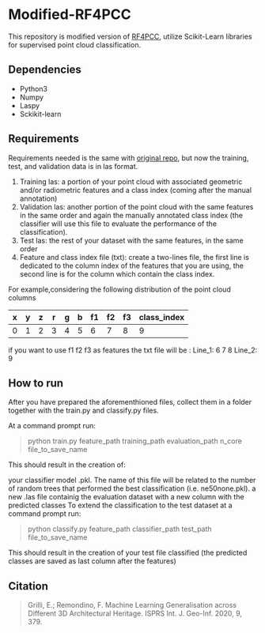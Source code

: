 # Modified-RF4PCC
This repository is modified version of [RF4PCC](https://github.com/3DOM-FBK/RF4PCC), utilize Scikit-Learn libraries for supervised point cloud classification.

## Dependencies
- Python3
- Numpy
- Laspy
- Sckikit-learn

## Requirements
Requirements needed is the same with [original repo](https://github.com/3DOM-FBK/RF4PCC), but now the training, test, and validation data is in las format.
1. Training las: a portion of your point cloud with associated geometric and/or radiometric features and a class index (coming after the manual annotation)
2. Validation las: another portion of the point cloud with the same features in the same order and again the manually annotated class index (the classifier will use this file to evaluate the performance of the classification).
3. Test las: the rest of your dataset with the same features, in the same order
4. Feature and class index file (txt): create a two-lines file, the first line is dedicated to the column index of the features that you are using, the second line is for the column which contain the class index.

For example,considering the following distribution of the point cloud columns

| x | y | z | r | g | b | f1 | f2 | f3 | class_index |
|---|---|---|---|---|---|----|----|----|-------------|
| 0 | 1 | 2 | 3 | 4 | 5 |  6 |  7 |  8 |      9      |

if you want to use f1 f2 f3 as features the txt file will be :
Line_1: 6 7 8
Line_2: 9

## How to run
After you have prepared the aforementhioned files, collect them in a folder together with the train.py and classify.py files.

At a command prompt run:

> python train.py feature_path training_path evaluation_path n_core file_to_save_name

This should result in the creation of:

your classifier model .pkl. The name of this file will be related to the number of random trees that performed the best classification (i.e. ne50none.pkl).
a new .las file containig the evaluation dataset with a new column with the predicted classes
To extend the classification to the test dataset at a command prompt run:

> python classify.py feature_path classifier_path test_path file_to_save_name

This should result in the creation of your test file classified (the predicted classes are saved as last column after the features)

## Citation
> Grilli, E.; Remondino, F. Machine Learning Generalisation across Different 3D Architectural Heritage. ISPRS Int. J. Geo-Inf. 2020, 9, 379.

